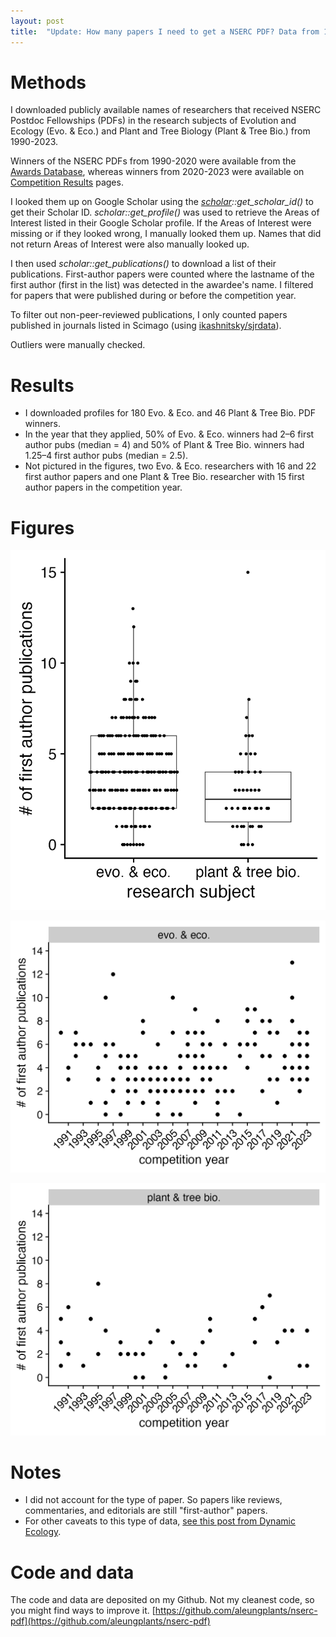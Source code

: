 ```yaml
---
layout: post
title:  "Update: How many papers I need to get a NSERC PDF? Data from 1990-2023"
---
```


# Methods

I downloaded publicly available names of researchers that received NSERC Postdoc Fellowships (PDFs) in the research subjects of Evolution and Ecology (Evo. & Eco.) and Plant and Tree Biology (Plant & Tree Bio.) from 1990-2023. 

Winners of the NSERC PDFs from 1990-2020 were available from the [Awards Database](https://www.nserc-crsng.gc.ca/ase-oro/index_eng.asp), whereas winners from 2020-2023 were available on [Competition Results](https://www.nserc-crsng.gc.ca/NSERC-CRSNG/FundingDecisions-DecisionsFinancement/ScholarshipsAndFellowships-ConcoursDeBourses/index_eng.asp) pages. 

I looked them up on Google Scholar using the *[scholar](https://github.com/YuLab-SMU/scholar)::get_scholar_id()* to get their Scholar ID. *scholar::get_profile()* was used to retrieve the Areas of Interest listed in their Google Scholar profile. If the Areas of Interest were missing or if they looked wrong, I manually looked them up. Names that did not return Areas of Interest were also manually looked up. 

I then used *‌scholar::get_publications()* to download a list of their publications. First-author papers were counted where the lastname of the first author (first in the list) was detected in the awardee's name. I filtered for papers that were published during or before the competition year.

To filter out non-peer-reviewed publications, I only counted papers published in journals listed in Scimago (using [ikashnitsky/sjrdata](https://github.com/ikashnitsky/sjrdata)).

Outliers were manually checked.

# Results

- I downloaded profiles for 180 Evo. & Eco. and 46 Plant & Tree Bio. PDF winners.
- In the year that they applied, 50% of Evo. & Eco. winners had 2–6 first author pubs (median = 4) and 50% of Plant & Tree Bio. winners had 1.25–4 first author pubs (median = 2.5).
- Not pictured in the figures, two Evo. & Eco. researchers with 16 and 22 first author papers and one Plant & Tree Bio. researcher with 15 first author papers in the competition year.


# Figures

![boxplot of nserc pdf awardees - # first author pubs in the two research subjects](/assets/2024-12-10-firstauthorpubs_all.png)

![scatterplot of # first author pubs over the years in evoeco](/assets/2024-12-10-firstauthorpubs_time_evolecol.png)

![scatterplot of # first author pubs over the years in plant bio](/assets/2024-12-10-firstauthorpubs_time_plantbiol.png)

# Notes

- I did not account for the type of paper. So papers like reviews, commentaries, and editorials are still "first-author" papers.
- For other caveats to this type of data, [see this post from Dynamic Ecology](https://dynamicecology.wordpress.com/2024/05/02/how-many-papers-do-you-typically-need-to-receive-an-nserc-cgs-pgs-or-post-doctoral-fellowship-heres-the-data/).

# Code and data

The code and data are deposited on my Github. Not my cleanest code, so you might find ways to improve it.
[https://github.com/aleungplants/nserc-pdf](https://github.com/aleungplants/nserc-pdf)